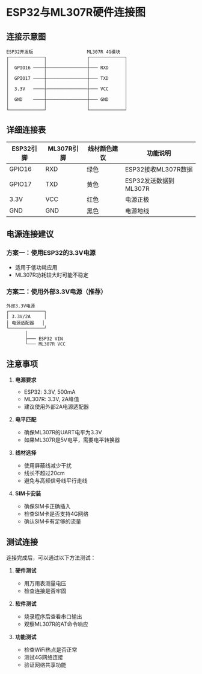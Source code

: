 # ESP32与ML307R硬件连接图

## 连接示意图

```
ESP32开发板                    ML307R 4G模块
┌─────────────┐               ┌─────────────┐
│             │               │             │
│  GPIO16 ────┼───────────────┼─── RXD      │
│             │               │             │
│  GPIO17 ────┼───────────────┼─── TXD      │
│             │               │             │
│  3.3V   ────┼───────────────┼─── VCC      │
│             │               │             │
│  GND    ────┼───────────────┼─── GND      │
│             │               │             │
└─────────────┘               └─────────────┘
```

## 详细连接表

| ESP32引脚 | ML307R引脚 | 线材颜色建议 | 功能说明 |
|-----------|------------|--------------|----------|
| GPIO16    | RXD        | 绿色         | ESP32接收ML307R数据 |
| GPIO17    | TXD        | 黄色         | ESP32发送数据到ML307R |
| 3.3V      | VCC        | 红色         | 电源正极 |
| GND       | GND        | 黑色         | 电源地线 |

## 电源连接建议

### 方案一：使用ESP32的3.3V电源
- 适用于低功耗应用
- ML307R功耗较大时可能不稳定

### 方案二：使用外部3.3V电源（推荐）
```
外部3.3V电源
┌─────────────┐
│ 3.3V/2A     │
│ 电源适配器   │
└─────────────┘
       │
       ├─── ESP32 VIN
       └─── ML307R VCC
```

## 注意事项

1. **电源要求**
   - ESP32: 3.3V, 500mA
   - ML307R: 3.3V, 2A峰值
   - 建议使用外部2A电源适配器

2. **电平匹配**
   - 确保ML307R的UART电平为3.3V
   - 如果ML307R是5V电平，需要电平转换器

3. **线材选择**
   - 使用屏蔽线减少干扰
   - 线长不超过20cm
   - 避免与高频信号线平行走线

4. **SIM卡安装**
   - 确保SIM卡正确插入
   - 检查SIM卡是否支持4G网络
   - 确认SIM卡有足够的流量

## 测试连接

连接完成后，可以通过以下方法测试：

1. **硬件测试**
   - 用万用表测量电压
   - 检查连接是否牢固

2. **软件测试**
   - 烧录程序后查看串口输出
   - 观察ML307R的AT命令响应

3. **功能测试**
   - 检查WiFi热点是否正常
   - 测试4G网络连接
   - 验证网络共享功能
